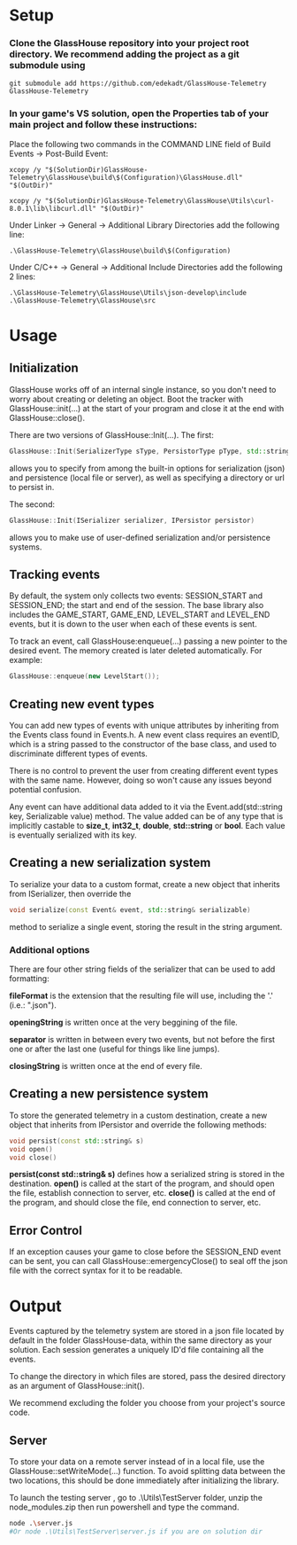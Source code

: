 # Setup
### Clone the GlassHouse repository into your project root directory. We recommend adding the project as a git submodule using
```git submodule add https://github.com/edekadt/GlassHouse-Telemetry GlassHouse-Telemetry```

### In your game's VS solution, open the Properties tab of your main project and follow these instructions: 
Place the following two commands in the COMMAND LINE field of Build Events -> Post-Build Event:
```
xcopy /y "$(SolutionDir)GlassHouse-Telemetry\GlassHouse\build\$(Configuration)\GlassHouse.dll" "$(OutDir)"

xcopy /y "$(SolutionDir)GlassHouse-Telemetry\GlassHouse\Utils\curl-8.0.1\lib\libcurl.dll" "$(OutDir)"
```
Under Linker -> General -> Additional Library Directories add the following line:
```
.\GlassHouse-Telemetry\GlassHouse\build\$(Configuration)
```

Under C/C++ -> General -> Additional Include Directories add the following 2 lines:
```
.\GlassHouse-Telemetry\GlassHouse\Utils\json-develop\include
.\GlassHouse-Telemetry\GlassHouse\src
```

# Usage

## Initialization
GlassHouse works off of an internal single instance, so you don't need to worry about creating or deleting an object. Boot the tracker with GlassHouse::init(...) at the start of your program and close it at the end with GlassHouse::close(). 

There are two versions of GlassHouse::Init(...). The first:
```cpp
GlassHouse::Init(SerializerType sType, PersistorType pType, std::string destination)
```
allows you to specify from among the built-in options for serialization (json) and persistence (local file or server), as well as specifying a directory or url to persist in.

The second:
```cpp
GlassHouse::Init(ISerializer serializer, IPersistor persistor)
```
allows you to make use of user-defined serialization and/or persistence systems.

## Tracking events
By default, the system only collects two events: SESSION_START and SESSION_END; the start and end of the session. The base library also includes the GAME_START, GAME_END, LEVEL_START and LEVEL_END events, but it is down to the user when each of these events is sent.

To track an event, call GlassHouse:enqueue(...) passing a new pointer to the desired event. The memory created is later deleted automatically. For example:
```c++
GlassHouse::enqueue(new LevelStart());
```

## Creating new event types 
You can add new types of events with unique attributes by inheriting from the Events class found in Events.h. A new event class requires an eventID, which is a string passed to the constructor of the base class, and used to discriminate different types of events.

There is no control to prevent the user from creating different event types with the same name. However, doing so won't cause any issues beyond potential confusion.

Any event can have additional data added to it via the Event.add(std::string key, Serializable value) method. The value added can be of any type that is implicitly castable to **size_t**, **int32_t**, **double**, **std::string** or **bool**. Each value is eventually serialized with its key.

## Creating a new serialization system
To serialize your data to a custom format, create a new object that inherits from ISerializer, then override the 
```cpp
void serialize(const Event& event, std::string& serializable)
```
method to serialize a single event, storing the result in the string argument.

### Additional options
There are four other string fields of the serializer that can be used to add formatting:

**fileFormat** is the extension that the resulting file will use, including the '.' (i.e.: ".json").

**openingString** is written once at the very beggining of the file.

**separator** is written in between every two events, but not before the first one or after the last one (useful for things like line jumps).

**closingString** is written once at the end of every file.

## Creating a new persistence system
To store the generated telemetry in a custom destination, create a new object that inherits from IPersistor and override the following methods:
 ```cpp
void persist(const std::string& s)
void open()
void close()
 ```
**persist(const std::string& s)** defines how a serialized string is stored in the destination.
**open()** is called at the start of the program, and should open the file, establish connection to server, etc.
**close()** is called at the end of the program, and should close the file, end connection to server, etc.

## Error Control
If an exception causes your game to close before the SESSION_END event can be sent, you can call GlassHouse::emergencyClose() to seal off the json file with the correct syntax for it to be readable.

# Output
Events captured by the telemetry system are stored in a json file located by default in the folder GlassHouse-data, within the same directory as your solution. Each session generates a uniquely ID'd file containing all the events.

To change the directory in which files are stored, pass the desired directory as an argument of GlassHouse::init().

We recommend excluding the folder you choose from your project's source code.



## Server
To store your data on a remote server instead of in a local file, use the GlassHouse::setWriteMode(...) function. To avoid splitting data between the two locations, this should be done immediately after initializing the library.

To launch the testing server , go to .\Utils\TestServer folder, unzip the node_modules.zip then  run powershell and type the command.
```bash
node .\server.js
#Or node .\Utils\TestServer\server.js if you are on solution dir
```
